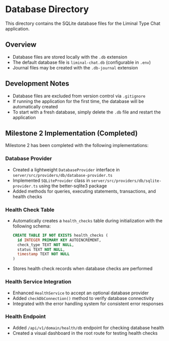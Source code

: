 # Database Directory

This directory contains the SQLite database files for the Liminal Type Chat application.

## Overview

- Database files are stored locally with the `.db` extension
- The default database file is `liminal-chat.db` (configurable in `.env`)
- Journal files may be created with the `.db-journal` extension

## Development Notes

- Database files are excluded from version control via `.gitignore`
- If running the application for the first time, the database will be automatically created
- To start with a fresh database, simply delete the `.db` file and restart the application

## Milestone 2 Implementation (Completed)

Milestone 2 has been completed with the following implementations:

### Database Provider
- Created a lightweight `DatabaseProvider` interface in `server/src/providers/db/database-provider.ts`
- Implemented `SQLiteProvider` class in `server/src/providers/db/sqlite-provider.ts` using the better-sqlite3 package
- Added methods for queries, executing statements, transactions, and health checks

### Health Check Table
- Automatically creates a `health_checks` table during initialization with the following schema:
  ```sql
  CREATE TABLE IF NOT EXISTS health_checks (
    id INTEGER PRIMARY KEY AUTOINCREMENT,
    check_type TEXT NOT NULL,
    status TEXT NOT NULL,
    timestamp TEXT NOT NULL
  )
  ```
- Stores health check records when database checks are performed

### Health Service Integration
- Enhanced `HealthService` to accept an optional database provider
- Added `checkDbConnection()` method to verify database connectivity
- Integrated with the error handling system for consistent error responses

### Health Endpoint
- Added `/api/v1/domain/health/db` endpoint for checking database health
- Created a visual dashboard in the root route for testing health checks
